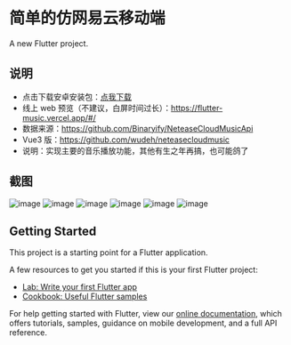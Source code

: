 # 简单的仿网易云移动端

A new Flutter project.

## 说明

- 点击下载安卓安装包：<a href="./screenshot/app-armeabi-v7a-release.apk" target="_blank">点我下载</a>
- 线上 web 预览（不建议，白屏时间过长）：https://flutter-music.vercel.app/#/
- 数据来源：https://github.com/Binaryify/NeteaseCloudMusicApi
- Vue3 版：https://github.com/wudeh/neteasecloudmusic
- 说明：实现主要的音乐播放功能，其他有生之年再搞，也可能鸽了

## 截图

![image](./screenshot/comment.png) ![image](./screenshot/comment2.png) ![image](./screenshot/liric.png)
![image](./screenshot/list.png) ![image](./screenshot/list2.png) ![image](./screenshot/search.png)

## Getting Started

This project is a starting point for a Flutter application.

A few resources to get you started if this is your first Flutter project:

- [Lab: Write your first Flutter app](https://flutter.dev/docs/get-started/codelab)
- [Cookbook: Useful Flutter samples](https://flutter.dev/docs/cookbook)

For help getting started with Flutter, view our
[online documentation](https://flutter.dev/docs), which offers tutorials,
samples, guidance on mobile development, and a full API reference.
